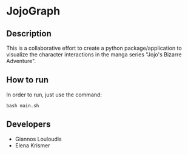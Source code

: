 # JojoGraph

## Description
This is a collaborative effort to create a python package/application to visualize the character interactions in
the manga series "Jojo's Bizarre Adventure".

## How to run
In order to run, just use the command:
```
bash main.sh
```

## Developers
- Giannos Louloudis
- Elena Krismer

